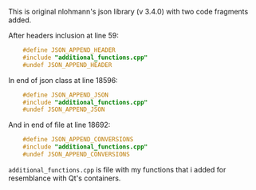 This is original nlohmann's json library (v 3.4.0) with two code fragments added.

After headers inclusion at line 59:
```c++
    #define JSON_APPEND_HEADER
    #include "additional_functions.cpp"
    #undef JSON_APPEND_HEADER
```

In end of json class at line 18596:
```c++
    #define JSON_APPEND_JSON
    #include "additional_functions.cpp"
    #undef JSON_APPEND_JSON
```

And in end of file at line 18692:
```c++
    #define JSON_APPEND_CONVERSIONS
    #include "additional_functions.cpp"
    #undef JSON_APPEND_CONVERSIONS
```

`additional_functions.cpp` is file with my functions that i added for resemblance with Qt's containers.
